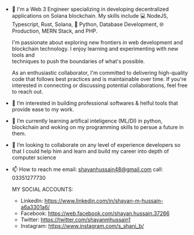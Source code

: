 - 👋 I'm a Web 3 Engineer specializing in developing decentralized applications on Solana blockchain. My skills include 💻 NodeJS, Typescript, Rust,         Solana, 🐍 Python, Database Development, 🌐 Production, MERN Stack, and PHP.

  I'm passionate about exploring new frontiers in web development and blockchain technology. I enjoy learning and experimenting with new tools and        
  techniques to push the boundaries of what's possible.

  As an enthusiastic collaborator, I'm committed to delivering high-quality code that follows best practices and is maintainable over time. If you're 
  interested in connecting or discussing potential collaborations, feel free to reach out.

- 👀 I’m interested in building professional softwares & helful tools that provide ease to my work.
- 🌱 I’m currently learning artifical inteligence (ML/Dl) in python, blockchain and woking on my programming skills to persue a future in them.
- 💞️ I’m looking to collaborate on any level of experience developers so that I could help him and learn and build my career into depth of computer science
- 📫 How to reach me email: shayanhussain48@gmail.com call: 03351277730

  MY SOCIAL ACCOUNTS: <br />
  - LinkedIn: https://www.linkedin.com/in/shayan-m-hussain-a6a3301a6/ <br />
  - Facebook: https://web.facebook.com/shayan.hussain.37266 <br />
  - Twitter: https://twitter.com/shayanmhussain1 <br />
  - Instagram: https://www.instagram.com/s_shani_b/ <br />
 
<!---
ShayanHussainSB/ShayanHussainSB is a ✨ special ✨ repository because its `README.md` (this file) appears on your GitHub profile.
You can click the Preview link to take a look at your changes.
--->
